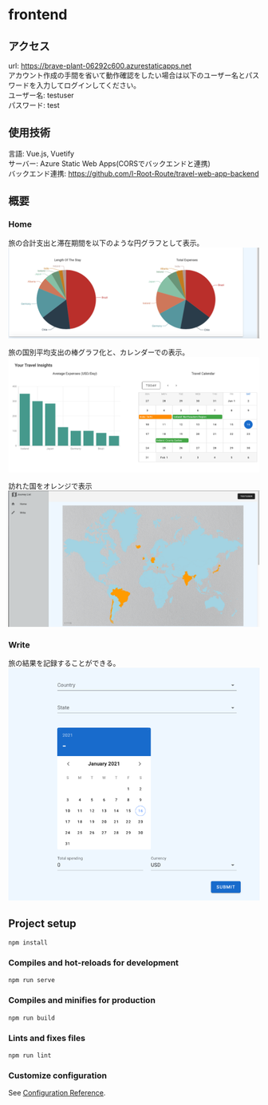 # frontend
## アクセス
url: https://brave-plant-06292c600.azurestaticapps.net <br>
アカウント作成の手間を省いて動作確認をしたい場合は以下のユーザー名とパスワードを入力してログインしてください。 <br>
ユーザー名: testuser <br>
パスワード: test

## 使用技術
言語: Vue.js, Vuetify <br>
サーバー: Azure Static Web Apps(CORSでバックエンドと連携) <br>
バックエンド連携: https://github.com/I-Root-Route/travel-web-app-backend

## 概要
### Home
旅の合計支出と滞在期間を以下のような円グラフとして表示。 <br>
![expenses](public/static/img/expenses.png)

旅の国別平均支出の棒グラフ化と、カレンダーでの表示。 <br>
![data](public/static/img/data.png)

訪れた国をオレンジで表示 <br>
![map_world](public/static/img/map_world.png)

### Write
旅の結果を記録することができる。
![write](public/static/img/write.png)


## Project setup
```
npm install
```

### Compiles and hot-reloads for development
```
npm run serve
```

### Compiles and minifies for production
```
npm run build
```

### Lints and fixes files
```
npm run lint
```

### Customize configuration
See [Configuration Reference](https://cli.vuejs.org/config/).
